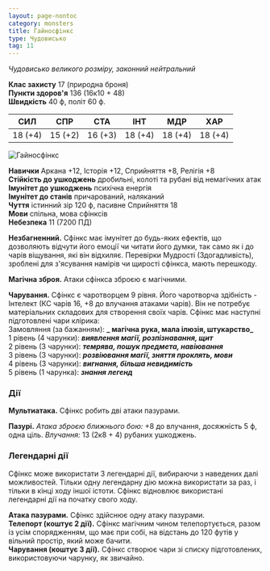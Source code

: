 ```yaml
---
layout: page-nontoc
category: monsters
title: Гайносфінкс
type: Чудовисько
tag: 11
---
```


_Чудовисько великого розміру, законний нейтральний_

**Клас захисту** 17 (природна броня)    
**Пункти здоров'я** 136 (16к10 + 48)    
**Швидкість** 40 ф, політ 60 ф.

| СИЛ     | СПР     | СТА     | ІНТ     | МДР     | ХАР     |
| ------- | ------- | ------- | ------- | ------- | ------- |
| 18 (+4) | 15 (+2) | 16 (+3) | 18 (+4) | 18 (+4) | 18 (+4) |

![Гайносфінкс](https://www.dndbeyond.com/avatars/thumbnails/30835/919/1000/1000/638063924067395675.png) 

**Навички** Аркана +12, Історія +12, Сприйняття +8, Релігія +8    
**Стійкість до ушкоджень** дробильні, колоті та рубані від немагічних атак    
**Імунітет до ушкоджень** психічна енергія    
**Імунітет до станів** причарований, наляканий    
**Чуття** істинний зір 120 ф, пасивне Сприйняття 18    
**Мови** спільна, мова сфінксів    
**Небезпека** 11 (7200 ПД)

**Незбагненний.** Сфінкс має імунітет до будь-яких ефектів, що дозволяють відчути його емоції чи читати його думки, так само як і до чарів віщування, які він відхиляє. Перевірки Мудрості (Здогадливість), зроблені для з'ясування намірів чи щирості сфінкса, мають перешкоду.    

**Магічна зброя.** Атаки сфінкса зброєю є магічними.    

**Чарування.** Сфінкс є чаротворцем 9 рівня. Його чаротворча здібність - Інтелект (КС чарів 16, +8 до влучання атаками чарів). Він не потребує матеріальних складових для створення своїх чарів. Сфінкс має наступні підготовлені чари клірика:    
Замовляння (за бажанням): **_ магічна рука, мала ілюзія, штукарство_**    
1 рівень (4 чарунки): **_виявлення магії, розпізнавання, щит_**    
2 рівень (3 чарунки): **_темрява, пошук предмета, навіювання_**    
3 рівень (3 чарунки): **_розвіювання магії, зняття проклять, мови_**    
4 рівень (3 чарунки): **_вигнання, більша невидимість_**    
5 рівень (1 чарунка): **_знання легенд_**

### Дії
**Мультиатака.** Сфінкс робить дві атаки пазурами.    

**Пазурі.** _Атака зброєю ближнього бою:_ +8 до влучання, досяжність 5 ф, одна ціль. _Влучання:_ 13 (2к8 + 4) рубаних ушкоджень.

### Легендарні дії
Сфінкс може використати 3 легендарні дії, вибираючи з наведених далі можливостей. Тільки одну легендарну дію можна використати за раз, і тільки в кінці ходу іншої істоти. Сфінкс відновлює використані легендарні дії на початку свого ходу.    

**Атака пазурами.** Сфінкс здійснює одну атаку пазурами.    
**Телепорт (коштує 2 дії).** Сфінкс магічним чином телепортується, разом із усім спорядженням, що має при собі, на відстань до 120 футів у вільний простір, який може бачити.    
**Чарування (коштує 3 дії).** Сфінкс створює чари зі списку підготовлених, використовуючи чарунку, як звичайно.
